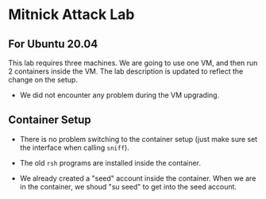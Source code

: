 # Mitnick Attack Lab

## For Ubuntu 20.04 

This lab requires three machines. We are going to use one VM, and then
run 2 containers inside the VM.
The lab description is updated to reflect the change on the setup. 

- We did not encounter any problem during the VM upgrading.


## Container Setup

- There is no problem switching to the container setup (just make
sure set the interface when calling ```sniff```). 

- The old ```rsh``` programs are installed inside the container. 

- We already created a "seed" account inside the container. When
we are in the container, we shoud "su seed" to get into the seed
account. 
